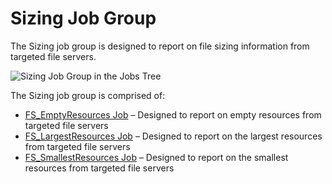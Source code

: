 # Sizing Job Group

The Sizing job group is designed to report on file sizing information from targeted file servers.

![Sizing Job Group in the Jobs Tree](/img/versioned_docs/accessanalyzer_11.6/accessanalyzer/solutions/filesystem/content/sizing/sizingjobstree.webp)

The Sizing job group is comprised of:

- [FS_EmptyResources Job](/docs/accessanalyzer/11.6/accessanalyzer/solutions/filesystem/content/sizing/fs_emptyresources.md)
  – Designed to report on empty resources from targeted file servers
- [FS_LargestResources Job](/docs/accessanalyzer/11.6/accessanalyzer/solutions/filesystem/content/sizing/fs_largestresources.md)
  – Designed to report on the largest resources from targeted file servers
- [FS_SmallestResources Job](/docs/accessanalyzer/11.6/accessanalyzer/solutions/filesystem/content/sizing/fs_smallestresources.md)
  – Designed to report on the smallest resources from targeted file servers
